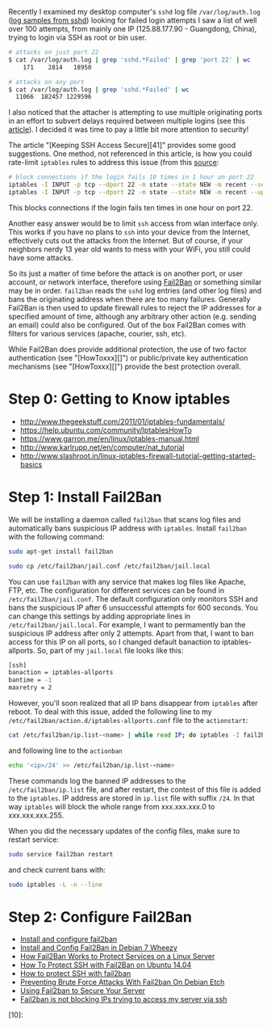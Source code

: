 Recently I examined my desktop computer's `sshd` log file `/var/log/auth.log`
([log samples from sshd][01]) looking for failed login attempts
I saw a list of well over 100 attempts, from mainly one IP (125.88.177.90 - Guangdong, China),
trying to login via SSH as root or bin user.

```bash
# attacks on just port 22
$ cat /var/log/auth.log | grep 'sshd.*Failed' | grep 'port 22' | wc
    171    2814   18950

# attacks on any port
$ cat /var/log/auth.log | grep 'sshd.*Failed' | wc
  11066  182457 1229596
```

I also noticed that the attacher is attempting to use multiple originating ports in an effort
to subvert delays required between multiple logins (see this [article][02]).
I decided it was time to pay a little bit more attention to security!

The article "[Keeping SSH Access Secure][41]" provides some good suggestions.
One method, not referenced in this article, is how you could
rate-limit `iptables` rules to address this issue (from this [source][03]:

```bash
# block connections if the login fails 10 times in 1 hour on port 22
iptables -I INPUT -p tcp --dport 22 -m state --state NEW -m recent --set
iptables -I INPUT -p tcp --dport 22 -m state --state NEW -m recent --update --seconds 3600 --hitcount 10 -j DROP
```

This blocks connections if the login fails ten times in one hour on port 22.

Another easy answer would be to limit `ssh` access from wlan interface only.
This works if you have no plans to `ssh` into your device from the Internet,
effectively cuts out the attacks from the Internet.
But of course, if your neighbors nerdy 13 year old wants to mess with your WiFi,
you still could have some attacks.

So its just a matter of time before the attack is on another port, or user account, or network interface,
therefore using [Fail2Ban][04] or something similar may be in order.
`fail2ban` reads the `sshd` log entries (and other log files)
and bans the originating address when there are too many failures.
Generally Fail2Ban is then used to update firewall rules to reject
the IP addresses for a specified amount of time, although any arbitrary other action
(e.g. sending an email) could also be configured.
Out of the box Fail2Ban comes with filters for various services (apache, courier, ssh, etc).

While Fail2Ban does provide additional protection, the use of two factor authentication
(see "[HowToxxx][]")
or public/private key authentication mechanisms
(see "[HowToxxx][]")
provide the best protection overall.

# Step 0: Getting to Know iptables
* http://www.thegeekstuff.com/2011/01/iptables-fundamentals/
* https://help.ubuntu.com/community/IptablesHowTo
* https://www.garron.me/en/linux/iptables-manual.html
* http://www.karlrupp.net/en/computer/nat_tutorial
* http://www.slashroot.in/linux-iptables-firewall-tutorial-getting-started-basics

# Step 1: Install Fail2Ban
We will be installing a daemon called `fail2ban` that scans log files
and automatically bans suspicious IP address with `iptables`.
Install `fail2ban` with the following command:

```bash
sudo apt-get install fail2ban

sudo cp /etc/fail2ban/jail.conf /etc/fail2ban/jail.local
```

You can use `fail2ban` with any service that makes log files like Apache, FTP, etc.
The configuration for different services can be found in `/etc/fail2ban/jail.conf`.
The default configuration only monitors SSH and bans the suspicious IP
after 6 unsuccessful attempts for 600 seconds.
You can change this settings by adding appropriate lines in `/etc/fail2ban/jail.local`.
For example, I want to permamently ban the suspicious IP address after only 2 attempts.
Apart from that, I want to ban access for this IP on all ports,
so I changed default banaction to iptables-allports.
So, part of my `jail.local` file looks like this:

```bash
[ssh]
banaction = iptables-allports
bantime = -1
maxretry = 2
```

However, you'll soon realized that all IP bans disappear from `iptables` after reboot.
To deal with this issue,
added the following line to my `/etc/fail2ban/action.d/iptables-allports.conf`
file to the `actionstart`:

```bash
cat /etc/fail2ban/ip.list-<name> | while read IP; do iptables -I fail2ban-<name> 1 -s $IP -j DROP; done
```
and following line to the `actionban`

```bash
echo '<ip>/24' >> /etc/fail2ban/ip.list-<name>
```

These commands log the banned IP addresses to the `/etc/fail2ban/ip.list` file,
and after restart, the contest of this file is added to the `iptables`.
IP address are stored in `ip.list` file with suffix `/24`.
In that way `iptables` will block the whole range from xxx.xxx.xxx.0 to xxx.xxx.xxx.255.

When you did the necessary updates of the config files, make sure to restart service:

```bash
sudo service fail2ban restart
```

and check current bans with:

```bash
sudo iptables -L -n --line
```

# Step 2: Configure Fail2Ban

* [Install and configure fail2ban](http://iot-projects.com/index.php?id=make-your-raspberry-pi-more-secure)
* [Install and Config Fail2Ban in Debian 7 Wheezy](http://www.pontikis.net/blog/fail2ban-install-config-debian-wheezy)
* [How Fail2Ban Works to Protect Services on a Linux Server](https://www.digitalocean.com/community/tutorials/how-fail2ban-works-to-protect-services-on-a-linux-server)
* [How To Protect SSH with Fail2Ban on Ubuntu 14.04](https://www.digitalocean.com/community/tutorials/how-to-protect-ssh-with-fail2ban-on-ubuntu-14-04)
* [How to protect SSH with fail2ban](https://kyup.com/tutorials/protect-ssh-fail2ban/)
* [Preventing Brute Force Attacks With Fail2ban On Debian Etch](https://www.howtoforge.com/fail2ban_debian_etch)
* [Using Fail2ban to Secure Your Server](https://www.linode.com/docs/security/using-fail2ban-for-security)
* [Fail2ban is not blocking IPs trying to access my server via ssh](http://unix.stackexchange.com/questions/204383/fail2ban-is-not-blocking-ips-trying-to-access-my-server-via-ssh/204393#204393)



[01]:http://ossec-docs.readthedocs.org/en/latest/log_samples/auth/sshd.html
[02]:http://security.stackexchange.com/questions/67602/closely-spaced-failed-logins-in-auth-log
[03]:https://www.debian-administration.org/article/187/Using_iptables_to_rate-limit_incoming_connections
[04]:
[05]:
[06]:
[07]:
[08]:
[09]:
[10]:
